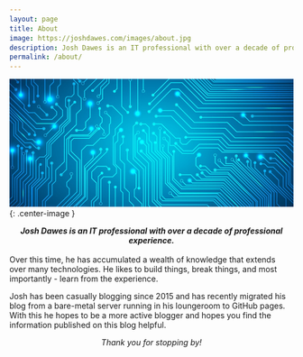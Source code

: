 ```yaml
---
layout: page
title: About
image: https://joshdawes.com/images/about.jpg
description: Josh Dawes is an IT professional with over a decade of professional experience.
permalink: /about/
---
```

![image](/images/about.jpg){: .center-image }
<div align="center">
<strong><i>Josh Dawes is an IT professional with over a decade of professional experience.</i></strong>  
</div>
<br>
Over this time, he has accumulated a wealth of knowledge that extends over many technologies. He likes to build things, break things, and most importantly - learn from the experience. 

Josh has been casually blogging since 2015 and has recently migrated his blog from a bare-metal server running in his loungeroom to GitHub pages. With this he hopes to be a more active blogger and hopes you find the information published on this blog helpful.
<div align="center">
<i>Thank you for stopping by!</i></div>

